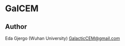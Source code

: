 # GalCEM
## Author
Eda Gjergo (Wuhan University) <GalacticCEM@gmail.com>

<object data="/docs/GalCEMdiagram.pdf" type="application/pdf" width="100%"></object>
